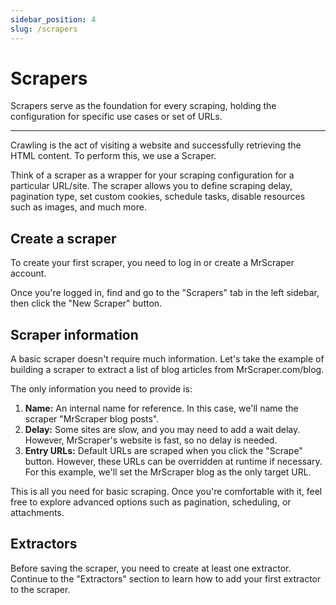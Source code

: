```yaml
---
sidebar_position: 4
slug: /scrapers
---
```


# Scrapers

Scrapers serve as the foundation for every scraping, holding the configuration for specific use cases or set of URLs.

---

Crawling is the act of visiting a website and successfully retrieving the HTML content. To perform this, we use a Scraper.

Think of a scraper as a wrapper for your scraping configuration for a particular URL/site. The scraper allows you to define scraping delay, pagination type, set custom cookies, schedule tasks, disable resources such as images, and much more.

## Create a scraper

To create your first scraper, you need to log in or create a MrScraper account.

Once you're logged in, find and go to the "Scrapers" tab in the left sidebar, then click the "New Scraper" button.

## Scraper information

A basic scraper doesn't require much information. Let's take the example of building a scraper to extract a list of blog articles from MrScraper.com/blog.

The only information you need to provide is:

1. **Name:** An internal name for reference. In this case, we'll name the scraper "MrScraper blog posts".
2. **Delay:** Some sites are slow, and you may need to add a wait delay. However, MrScraper's website is fast, so no delay is needed.
3. **Entry URLs:** Default URLs are scraped when you click the "Scrape" button. However, these URLs can be overridden at runtime if necessary. For this example, we'll set the MrScraper blog as the only target URL.

This is all you need for basic scraping. Once you're comfortable with it, feel free to explore advanced options such as pagination, scheduling, or attachments.

## Extractors

Before saving the scraper, you need to create at least one extractor. Continue to the "Extractors" section to learn how to add your first extractor to the scraper.
